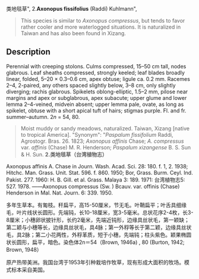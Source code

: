 类地毯草",
2.**Axonopus fissifolius** (Raddi) Kuhlmann",

> This species is similar to *Axonopus compressus*, but tends to favor rather cooler and more waterlogged situations. It is naturalized in Taiwan and has also been found in Xizang.

## Description
Perennial with creeping stolons. Culms compressed, 15–50 cm tall, nodes glabrous. Leaf sheaths compressed, strongly keeled; leaf blades broadly linear, folded, 5–20 × 0.3–0.6 cm, apex obtuse; ligule ca. 0.2 mm. Racemes 2–4, 2-paired, any others spaced slightly below, 3–8 cm, only slightly diverging; rachis glabrous. Spikelets oblong-elliptic, 1.5–2 mm, pilose near margins and apex or subglabrous, apex subacute; upper glume and lower lemma 2–4-veined, midvein absent; upper lemma pale, ovate, as long as spikelet, obtuse with a short apical tuft of hairs; stigmas purple. Fl. and fr. summer–autumn. 2*n* = 54, 80.

> Moist muddy or sandy meadows, naturalized. Taiwan, Xizang [native to tropical America].
  "Synonym": "*Paspalum fissifolium* Raddi, Agrostogr. Bras. 26. 1823; *Axonopus affinis* Chase; *A. compressus* var. *affinis* (Chase) M. R. Henderson; *Paspalum xizangense* B. S. Sun &amp; H. Sun.
**2.类地毯草（台湾植物志）**

Axonopus affinis A. Chase in Journ. Wash. Acad. Sci. 28: 180. f. 1, 2. 1938; Hitchc. Man. Grass. Unit. Stat. 596. f. 860. 1950; Bor, Grass. Burm. Ceyl. Ind. Pakist. 277. 1960: H. B. Gill. et al. Grass. Malaya 3: 189. 1971: 台湾植物志5: 527. 1978. ——Axonopus compressus (Sw. ) Bcauv. var. offinis (Chase) Henderson in Mal. Nat. Journ. 6: 339. 1950.

多年生草本。有匍枝。秆扁平，高15-50厘米，节无毛。叶鞘扁平；叶舌具细缘毛，叶片线状长圆形。先端钝，长10-18厘米，宽3-5毫米。总状花序2-4枚，长3-8厘米；小穗卵状披针形，长约2毫米，先端近钝形，边缘具丝状毛，第一颖缺；第二颖与小穗等长，边缘具丝状毛，具4脉；第一外稃等长于第二颖，边缘具丝状毛，具2脉；第二小花两性，外稃革质，短于小穗，先端钝；柱头紫色。颖果椭圆状长圆形，扁平，暗色。染色体2n＝54（Brown, 1946a) , 80 (Burton, 1942; Brown, 1948）

原产热带美洲。我国台湾于1953年引种栽培作牧草，现有形成大面积的牧场。模式标本采自美国。
